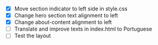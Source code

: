 - [x] Move section indicator to left side in style.css
- [x] Change hero section text alignment to left
- [x] Change about-content alignment to left
- [ ] Translate and improve texts in index.html to Portuguese
- [ ] Test the layout

